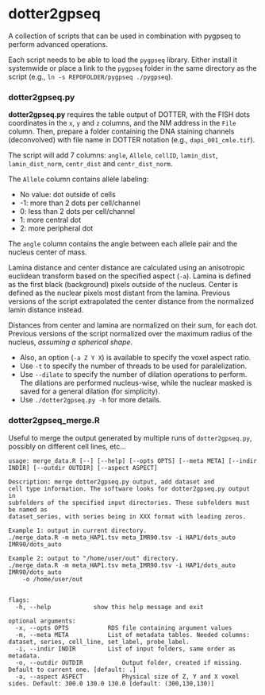 dotter2gpseq
=============

A collection of scripts that can be used in combination with pygpseq to perform advanced operations.

Each script needs to be able to load the `pygpseq` library. Either install it systemwide or place a link to the `pygpseq` folder in the same directory as the script (e.g., `ln -s REPOFOLDER/pygpseq ./pygpseq`).

### dotter2gpseq.py

**dotter2gpseq.py** requires the table output of DOTTER, with the FISH dots coordinates in the `x`, `y` and `z` columns, and the NM address in the `File` column. Then, prepare a folder containing the DNA staining channels (deconvolved) with file name in DOTTER notation (e.g., `dapi_001_cmle.tif`).

The script will add 7 columns: `angle`, `Allele`, `cellID`, `lamin_dist`, `lamin_dist_norm`, `centr_dist` and `centr_dist_norm`.

The `Allele` column contains allele labeling:

- No value: dot outside of cells
- -1: more than 2 dots per cell/channel
- 0: less than 2 dots per cell/channel
- 1: more central dot
- 2: more peripheral dot

The `angle` column contains the angle between each allele pair and the nucleus center of mass.

Lamina distance and center distance are calculated using an anisotropic euclidean transform based on the specified aspect (`-a`). Lamina is defined as the first black (background) pixels outside of the nucleus. Center is defined as the nuclear pixels most distant from the lamina. Previous versions of the script extrapolated the center distance from the normalized lamin distance instead.

Distances from center and lamina are normalized on their sum, for each dot. Previous versions of the script normalized over the maximum radius of the nucleus, *assuming a spherical shape*.

* Also, an option (`-a Z Y X`) is available to specify the voxel aspect ratio.
* Use `-t` to specify the number of threads to be used for paralelization.
* Use `--dilate` to specify the number of dilation operations to perform. The dilations are performed nucleus-wise, while the nuclear masked is saved for a general dilation (for simplicity).
* Use `./dotter2gpseq.py -h` for more details.

### dotter2gpseq_merge.R

Useful to merge the output generated by multiple runs of `dotter2gpseq.py`, possibly on different cell lines, etc...

```
usage: merge_data.R [--] [--help] [--opts OPTS] [--meta META] [--indir INDIR] [--outdir OUTDIR] [--aspect ASPECT] 

Description: merge dotter2gpseq.py output, add dataset and
cell type information. The software looks for dotter2gpseq.py output in
subfolders of the specified input directories. These subfolders must be named as
dataset_series, with series being in XXX format with leading zeros.

Example 1: output in current directory.
./merge_data.R -m meta_HAP1.tsv meta_IMR90.tsv -i HAP1/dots_auto IMR90/dots_auto

Example 2: output to "/home/user/out" directory.
./merge_data.R -m meta_HAP1.tsv meta_IMR90.tsv -i HAP1/dots_auto IMR90/dots_auto
    -o /home/user/out


flags:
  -h, --help            show this help message and exit

optional arguments:
  -x, --opts OPTS           RDS file containing argument values
  -m, --meta META           List of metadata tables. Needed columns: dataset, series, cell_line, set_label, probe_label.
  -i, --indir INDIR         List of input folders, same order as metadata.
  -o, --outdir OUTDIR           Output folder, created if missing. Default to current one. [default: .]
  -a, --aspect ASPECT           Physical size of Z, Y and X voxel sides. Default: 300.0 130.0 130.0 [default: (300,130,130)]
```
